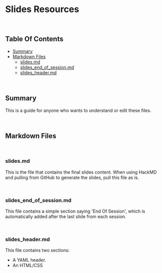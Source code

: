 # Slides Resources

<br/>

## Table Of Contents

- [Summary](#Summary)
- [Markdown Files](#Markdown-Files.md)
  - [slides.md](#Slides.md)
  - [slides_end_of_session.md](#slides_end_of_session.md)
  - [slides_header.md](#slides_header.md)
  
<br/>

## Summary

This is a guide for anyone who wants to understand or edit these files.

<br/>

## Markdown Files

<br/>

### slides.md

This is the file that contains the final slides content.
When using HackMD and pulling from GitHub to generate the slides, pull this file as is.

<br/>

### slides_end_of_session.md

This file contains a simple section saying 'End Of Session', which is automatically added after the last slide from each session.

<br/>

### slides_header.md

This file contains two sections:

- A YAML header.
- An HTML/CSS <style> section.

<br/>

The YAML header carries information regarding:

- The title of the HTML document that will be generated by HackMD (this will be reflected on the tab title of the slides page that opens on your web browser).
- The theme of the slides (which mostly affects the background color). Do note that, if there is a background image, it will sit on top of the original background.

<br/>

The HTML/CSS <style> section carries information regarding:
  
- The font size of the whole slide presentation.
- The background for the whole slide presentation. In this case, it features an address that is recognised by HackMD as a reference to an image, which happens to be a white background with an **Elixir** logo on the bottom left. The background is set to cover each slide entorely.
